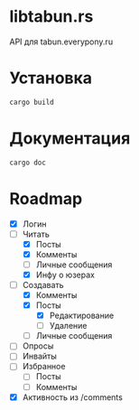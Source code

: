 # libtabun.rs
API для tabun.everypony.ru

# Установка
```bash
cargo build
```
# Документация

```bash
cargo doc
```

# Roadmap
- [x] Логин
- [ ] Читать
  - [x] Посты
  - [x] Комменты
  - [ ] Личные сообщения
  - [x] Инфу о юзерах
- [ ] Создавать
  - [x] Комменты
  - [x] Посты
    - [x] Редактирование
    - [ ] Удаление
  - [ ] Личные сообщения
- [ ] Опросы
- [ ] Инвайты
- [ ] Избранное
  - [ ] Посты
  - [ ] Комменты
- [x] Активность из /comments
